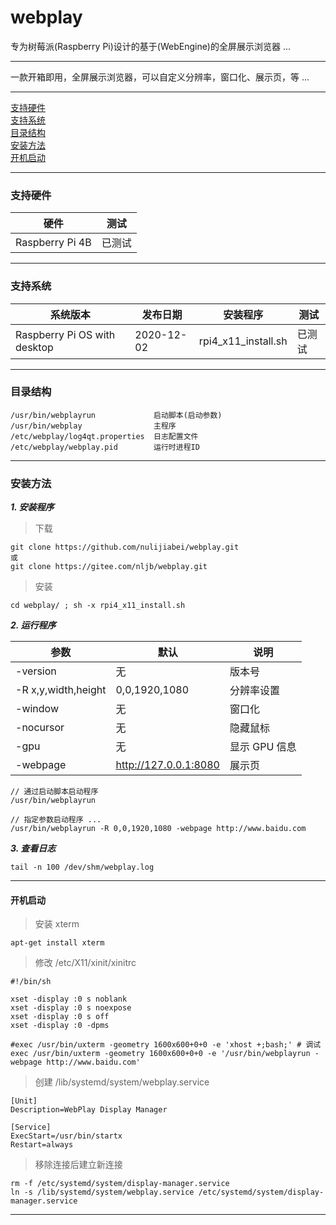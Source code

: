 # webplay

专为树莓派(Raspberry Pi)设计的基于(WebEngine)的全屏展示浏览器 ...

---

一款开箱即用，全屏展示浏览器，可以自定义分辨率，窗口化、展示页，等 ...

---

[支持硬件](#支持硬件)  
[支持系统](#支持系统)  
[目录结构](#目录结构)  
[安装方法](#安装方法)  
[开机启动](#开机启动)  

---
### 支持硬件

| 硬件 | 测试 |
| --- | --- |
| Raspberry Pi 4B | 已测试 |

---
### 支持系统

| 系统版本 | 发布日期 | 安装程序 | 测试 |
| --- | --- | --- | --- |
| Raspberry Pi OS with desktop | 2020-12-02 | rpi4_x11_install.sh | 已测试 |

---
### 目录结构

```
/usr/bin/webplayrun             启动脚本(启动参数)
/usr/bin/webplay                主程序
/etc/webplay/log4qt.properties  日志配置文件
/etc/webplay/webplay.pid        运行时进程ID
```

---
### 安装方法
 
 ***1. 安装程序***
 
 > 下载
 
 ```
 git clone https://github.com/nulijiabei/webplay.git
 或 
 git clone https://gitee.com/nljb/webplay.git
 ```
 
 > 安装
 
 ```
 cd webplay/ ; sh -x rpi4_x11_install.sh
 ```
 
 ***2. 运行程序***
 
 | 参数 | 默认 | 说明 |
 | --- | --- | --- |
 | -version | 无 | 版本号 |
 | -R x,y,width,height | 0,0,1920,1080 | 分辨率设置 |
 | -window | 无 | 窗口化 |
 | -nocursor |	无 | 隐藏鼠标 |
 | -gpu | 无 | 显示 GPU 信息 |
 | -webpage | http://127.0.0.1:8080 | 展示页 |
 
 ```
 // 通过启动脚本启动程序
 /usr/bin/webplayrun
 
 // 指定参数启动程序 ...
 /usr/bin/webplayrun -R 0,0,1920,1080 -webpage http://www.baidu.com
 ```
 
 ***3. 查看日志***
 ```
 tail -n 100 /dev/shm/webplay.log
 ```
 
 ---
 #### 开机启动
 
 > 安装 xterm 
 ```
 apt-get install xterm
 ```
 
 > 修改 /etc/X11/xinit/xinitrc 
 ```
 #!/bin/sh
 
 xset -display :0 s noblank
 xset -display :0 s noexpose
 xset -display :0 s off
 xset -display :0 -dpms

 #exec /usr/bin/uxterm -geometry 1600x600+0+0 -e 'xhost +;bash;' # 调试
 exec /usr/bin/uxterm -geometry 1600x600+0+0 -e '/usr/bin/webplayrun -webpage http://www.baidu.com'
 ```

 > 创建 /lib/systemd/system/webplay.service
 ```
 [Unit]
 Description=WebPlay Display Manager

 [Service]
 ExecStart=/usr/bin/startx
 Restart=always
 ```
 
 > 移除连接后建立新连接
 ```
 rm -f /etc/systemd/system/display-manager.service
 ln -s /lib/systemd/system/webplay.service /etc/systemd/system/display-manager.service
 ```
 
 ---
